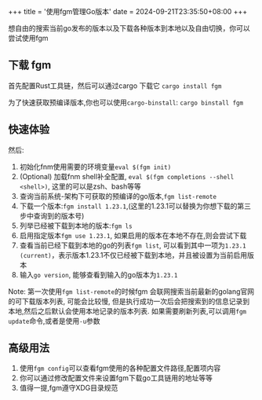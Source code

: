 +++
title = '使用fgm管理Go版本'
date = 2024-09-21T23:35:50+08:00
+++

想自由的搜索当前go发布的版本以及下载各种版本到本地以及自由切换，你可以尝试使用fgm

## 下载 fgm

首先配置Rust工具链，然后可以通过cargo 下载它 `cargo install fgm`

为了快速获取预编译版本,你也可以使用`cargo-binstall`: `cargo binstall fgm`

## 快速体验
然后:
1. 初始化fnm使用需要的环境变量`eval $(fgm init)`
2. (Optional) 加载fnm shell补全配置, `eval $(fgm completions --shell <shell>)`, 这里的<shell>可以是zsh、bash等等
3. 查询当前系统-架构下可获取的预编译的go版本,`fgm list-remote`
4. 下载一个版本:`fgm install 1.23.1`,(这里的1.23.1可以替换为你想下载的第三步中查询到的版本号)
5. 列举已经被下载到本地的版本:`fgm ls`
6. 启用指定版本`fgm use 1.23.1`, 如果启用的版本在本地不存在,则会尝试下载
7. 查看当前已经下载到本地的go的列表`fgm list`, 可以看到其中一项为`1.23.1 (current)`，表示版本1.23.1不仅已经被下载到本地，并且被设置为当前启用版本
8. 输入`go version`, 能够查看到输入的go版本为`1.23.1`

Note: 第一次使用`fgm list-remote`的时候fgm 会联网搜索当前最新的golang官网的可下载版本列表, 可能会比较慢, 但是执行成功一次后会把搜索到的信息记录到本地,然后之后默认会使用本地记录的版本列表. 如果需要刷新列表,可以调用`fgm update`命令,或者是使用`-u`参数

## 高级用法

1. 使用`fgm config`可以查看fgm使用的各种配置文件路径,配置项内容
2. 你可以通过修改配置文件来设置fgm下载go工具链用的地址等等
3. 值得一提,fgm遵守XDG目录规范
